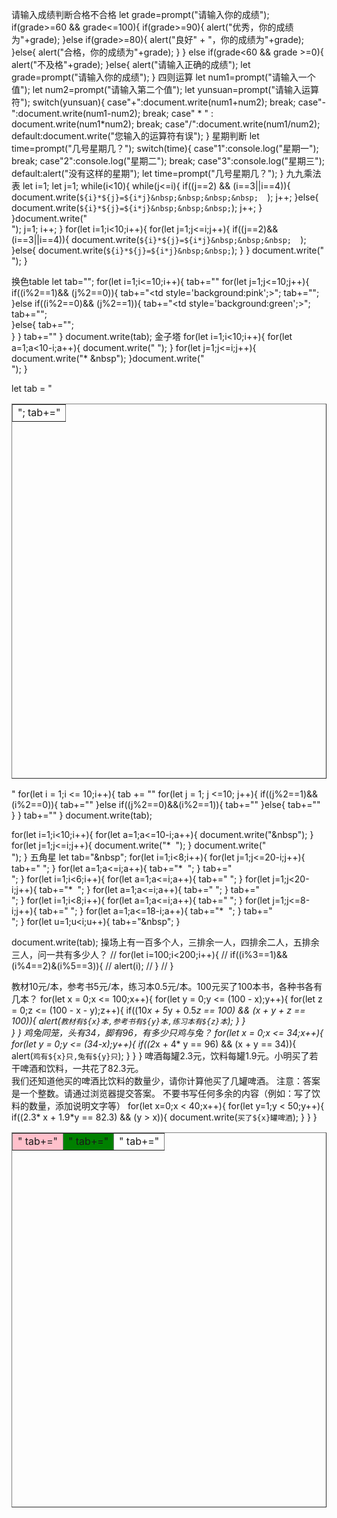 请输入成绩判断合格不合格
  let grade=prompt("请输入你的成绩");
   if(grade>=60 && grade<=100){
   	  if(grade>=90){
 		alert("优秀，你的成绩为"+grade);
  	   }else if(grade>=80){
         alert("良好" + "，你的成绩为"+grade);
  	  }else{
  	     alert("合格，你的成绩为"+grade);
  	   }
  }
      else if(grade<60 && grade >=0){
       alert("不及格"+grade);
   }else{
   	alert("请输入正确的成绩");
 let grade=prompt("请输入你的成绩");
 }
四则运算
 let num1=prompt("请输入一个值");
  let num2=prompt("请输入第二个值");
 let yunsuan=prompt("请输入运算符");
  switch(yunsuan){
  	case"+":document.write(num1+num2);
   	break;
   	case"-":document.write(num1-num2);
  	break;
     case" * " : document.write(num1*num2);
    break;
      case"/":document.write(num1/num2);
     default:document.write("您输入的运算符有误");
   }
  星期判断
 let time=prompt("几号星期几？");
 switch(time){
   case"1":console.log("星期一");
    break;
   case"2":console.log("星期二");
  break;
   case"3":console.log("星期三");
  default:alert("没有这样的星期");
   let time=prompt("几号星期几？");
 }
九九乘法表
 let i=1;
 let j=1;
  while(i<10){
    while(j<=i){
       if((j==2) && (i==3||i==4)){
       	document.write(`${i}*${j}=${i*j}&nbsp;&nbsp;&nbsp;&nbsp;  `);
         j++;
       }else{
       	document.write(`${i}*${j}=${i*j}&nbsp;&nbsp;&nbsp;`);
      	j++;
      }
    }document.write("<br>");
    j=1;
    i++;
  }
 for(let i=1;i<10;i++){
 	for(let j=1;j<=i;j++){
		if((j==2)&&(i==3||i==4)){
 	      document.write(`${i}*${j}=${i*j}&nbsp;&nbsp;&nbsp;  `);
 		}else{
          document.write(`${i}*${j}=${i*j}&nbsp;&nbsp;`);
         }
  	}
  	document.write("</br>");
  }

 换色table
 let tab="<table width='600px'  height='600px' border='1' cellspacing='0'>";
 for(let i=1;i<=10;i++){
   tab+="<tr>"
   for(let j=1;j<=10;j++){
       if((i%2==1)&& (j%2==0)){
       tab+="<td style='background:pink';>";
         tab+="</td>";  
       }else if((i%2==0)&& (j%2==1)){
       tab+="<td style='background:green';>";
        tab+="</td>";  	
        }else{
          tab+="<td>";
          tab+="</td>"; 	
       }
        }
      tab+="</tr>"
 }
  document.write(tab);
 金子塔
   for(let i=1;i<10;i++){
 	for(let a=1;a<10-i;a++){
      document.write("&nbsp;");
 	}
 	for(let j=1;j<=i;j++){
		document.write("* &nbsp");
  	}document.write("</br>");
 }

let tab = "<table  border='1'  cellspacing='0' width='600px' height='600px'>"
for(let i = 1;i <= 10;i++){
	tab += "<tr>"
    for(let j = 1; j <=10; j++){
    	if((j%2==1)&&(i%2==0)){
    	tab+="<td bgcolor='pink'>"
    	tab+="</td>"
    }else if((j%2==0)&&(i%2==1)){
        tab+="<td bgcolor='green'>"
    	tab+="</td>"
    }else{
    	tab+="<td>"
    	tab+="</td>"
    }
    }
	tab+="</tr>"
}
 document.write(tab);

 for(let i=1;i<10;i++){
 	for(let a=1;a<=10-i;a++){
        document.write("&nbsp");
 	}
 	for(let j=1;j<=i;j++){
 		document.write("* &nbsp;");
 	}
 	document.write("<br>");
 }
 五角星
 let tab="&nbsp";
for(let i=1;i<8;i++){
	for(let j=1;j<=20-i;j++){
       tab+="&nbsp;";
	}
	for(let a=1;a<=i;a++){
       tab+="* &nbsp;";
	}
	tab+="<br>";
}
for(let i=1;i<6;i++){
	for(let a=1;a<=i;a++){
		tab+="&nbsp;";
	}
	for(let j=1;j<20-i;j++){
      tab+="* &nbsp;";
    }
	for(let a=1;a<=i;a++){
		tab+="&nbsp;";
	}
	tab+="<br>";
}
for(let i=1;i<8;i++){
	for(let a=1;a<=i;a++){
       tab+="&nbsp;";
	}
	for(let j=1;j<=8-i;j++){
       tab+="&nbsp;";
	}
	for(let a=1;a<=18-i;a++){
       tab+="* &nbsp;";
	}
	tab+="<br>";
}
   for(let u=1;u<i;u++){
        tab+="&nbsp";
    }

 document.write(tab);
  操场上有一百多个人，三排余一人，四排余二人，五排余三人，问一共有多少人？
     // for(let i=100;i<200;i++){
     //   if((i%3==1)&&(i%4==2)&(i%5==3)){
     //   	 alert(i);
     //   }
     // }

 教材10元/本，参考书5元/本，练习本0.5元/本。100元买了100本书，各种书各有几本？
 for(let x = 0;x <= 100;x++){
	for(let y = 0;y <= (100 - x);y++){
			for(let z = 0;z <= (100 - x - y);z++){
				if((10*x + 5*y + 0.5*z == 100) && (x + y + z == 100)){
             			alert(`教材有${x}本,参考书有${y}本,练习本有${z}本`);
               }
		}  
 	}
 }
鸡兔同笼，头有34，脚有96，有多少只鸡与兔？
    for(let x = 0;x <= 34;x++){
       for(let y = 0;y <= (34-x);y++){
           if((2*x + 4* y == 96) && (x + y == 34)){
               alert(`鸡有${x}只,兔有${y}只`);
          }
        }
}
 啤酒每罐2.3元，饮料每罐1.9元。小明买了若干啤酒和饮料，一共花了82.3元。       
 我们还知道他买的啤酒比饮料的数量少，请你计算他买了几罐啤酒。   注意：答案是一个整数。请通过浏览器提交答案。   不要书写任何多余的内容（例如：写了饮料的数量，添加说明文字等）
for(let x=0;x < 40;x++){
	for(let y=1;y < 50;y++){
   if((2.3* x + 1.9*y == 82.3) && (y > x)){
  	document.write(`买了${x}罐啤酒`);
   }
  }
 }
